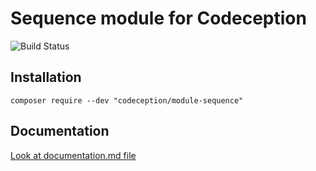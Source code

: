 # Sequence module for Codeception

![Build Status](https://github.com/Codeception/module-sequence/workflows/CI/badge.svg)

## Installation

```
composer require --dev "codeception/module-sequence"
```

## Documentation

<a href="documentation.md">Look at documentation.md file</a>
